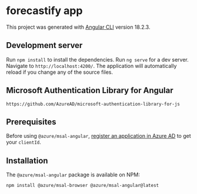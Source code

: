 # forecastify app

This project was generated with [Angular CLI](https://github.com/angular/angular-cli) version 18.2.3.

## Development server

Run `npm install` to install the dependencies.
Run `ng serve` for a dev server. Navigate to `http://localhost:4200/`. The application will automatically reload if you change any of the source files.

## Microsoft Authentication Library for Angular

```
https://github.com/AzureAD/microsoft-authentication-library-for-js
```

## Prerequisites

Before using `@azure/msal-angular`, [register an application in Azure AD](https://docs.microsoft.com/azure/active-directory/develop/quickstart-register-app) to get your `clientId`.

## Installation

The `@azure/msal-angular` package is available on NPM:

```
npm install @azure/msal-browser @azure/msal-angular@latest
```